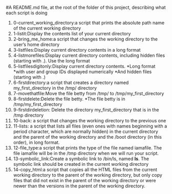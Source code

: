 #A README.md file, at the root of the folder of this project, describing what each script is doing
1. 0-current_working_directory:a script that prints the absolute path name of the current working directory
2. 1-listit:Display the contents list of your current directory
3. 2-bring_me_home:a script that changes the working directory to the user’s home directory
4. 3-listfiles:Display current directory contents in a long format
5. 4-listmorefiles:Display current directory contents, including hidden files (starting with .). Use the long format
6. 5-listfilesdigitonly:Display current directory contents.
	*Long format
	*with user and group IDs displayed numerically
	*And hidden files (starting with .)
7. 6-firstdirectory:a script that creates a directory named my_first_directory in the /tmp/ directory
8. 7-movethatfile:Move the file betty from /tmp/ to /tmp/my_first_directory
9. 8-firstdelete:Delete the file betty.
	*The file betty is in /tmp/my_first_directory
10. 9-firstdirdeletion: Delete the directory my_first_directory that is in the /tmp directory
11. 10-back: a script that changes the working directory to the previous one
12. 11-lists: a script that lists all files (even ones with names beginning with a period character, which are normally hidden) in the current directory and the parent of the working directory and the /boot directory (in this order), in long format.
13. 12-file_type:a script that prints the type of the file named iamafile. The file iamafile will be in the /tmp directory when we will run your script.
14. 13-symbolic_link:Create a symbolic link to /bin/ls, named __ls__. The symbolic link should be created in the current working directory
15. 14-copy_html:a script that copies all the HTML files from the current working directory to the parent of the working directory, but only copy files that did not exist in the parent of the working directory or were newer than the versions in the parent of the working directory.

